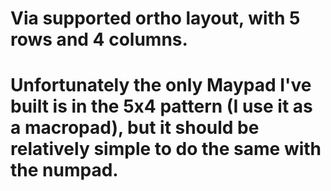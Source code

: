 # Via supported ortho layout, with 5 rows and 4 columns. 
# Unfortunately the only Maypad I've built is in the 5x4 pattern (I use it as a macropad), but it   should be relatively simple to do the same with the numpad.

